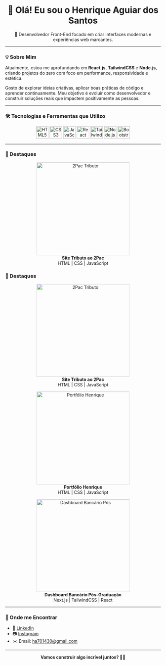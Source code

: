 <h1 align="center">👋 Olá! Eu sou o Henrique Aguiar dos Santos</h1>

<p align="center">🚀 Desenvolvedor Front-End focado em criar interfaces modernas e experiências web marcantes.</p>

---

### 💡 Sobre Mim

Atualmente, estou me aprofundando em **React.js**, **TailwindCSS** e **Node.js**, criando projetos do zero com foco em performance, responsividade e estética.

Gosto de explorar ideias criativas, aplicar boas práticas de código e aprender continuamente. Meu objetivo é evoluir como desenvolvedor e construir soluções reais que impactem positivamente as pessoas.

---

### 🛠️ Tecnologias e Ferramentas que Utilizo

<p align="center">
  <img src="https://cdn.jsdelivr.net/gh/devicons/devicon/icons/html5/html5-original.svg" height="40" alt="HTML5"/>
  <img src="https://cdn.jsdelivr.net/gh/devicons/devicon/icons/css3/css3-original.svg" height="40" alt="CSS3"/>
  <img src="https://cdn.jsdelivr.net/gh/devicons/devicon/icons/javascript/javascript-original.svg" height="40" alt="JavaScript"/>
  <img src="https://cdn.jsdelivr.net/gh/devicons/devicon/icons/react/react-original.svg" height="40" alt="React"/>
  <img src="https://cdn.jsdelivr.net/gh/devicons/devicon/icons/tailwindcss/tailwindcss-plain.svg" height="40" alt="TailwindCSS"/>
  <img src="https://cdn.jsdelivr.net/gh/devicons/devicon/icons/nodejs/nodejs-original.svg" height="40" alt="Node.js"/>
  <img src="https://cdn.jsdelivr.net/gh/devicons/devicon/icons/bootstrap/bootstrap-original.svg" height="40" alt="Bootstrap"/>
</p>

---

### 🧱 Destaques

<p align="center">
  <a href="https://github.com/Sants-Coder/2pac-tribute-website">
    <img src="./img-readme/pagina-inicial.png" width="300" alt="2Pac Tributo"/>
  </a>
  <br>
  <strong>Site Tributo ao 2Pac</strong> <br>
  HTML | CSS | JavaScript
</p>

### 🧱 Destaques

<p align="center">
  <a href="https://github.com/Sants-Coder/2pac-tribute-website">
    <img src="./img-readme/pagina-inicial.png" width="300" alt="2Pac Tributo"/>
  </a>
  <br>
  <strong>Site Tributo ao 2Pac</strong> <br>
  HTML | CSS | JavaScript
</p>

<p align="center">
  <a href="https://github.com/Sants-Coder/portifolio-henrique">
    <img src="./img-readme/portfolio-thumbnail.png" width="300" alt="Portfólio Henrique"/>
  </a>
  <br>
  <strong>Portfólio Henrique</strong> <br>
  HTML | CSS | JavaScript
</p>

<p align="center">
  <a href="https://github.com/Sants-Coder/dashboard-bancario-pos">
    <img src="./img-readme/dashboard-thumbnail.png" width="300" alt="Dashboard Bancário Pós"/>
  </a>
  <br>
  <strong>Dashboard Bancário Pós-Graduação</strong> <br>
  Next.js | TailwindCSS | React
</p>

---

### 📲 Onde me Encontrar

- 🔗 [LinkedIn](https://www.linkedin.com/in/henrique-aguiar-269b89233)
- 📷 [Instagram](https://www.instagram.com/santscoder/)
- ✉️ Email: ha701430@gmail.com

---

<p align="center"><strong>Vamos construir algo incrível juntos? 🚀🔥</strong></p>

